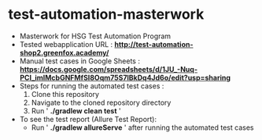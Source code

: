 # test-automation-masterwork
- Masterwork for HSG Test Automation Program
- Tested webapplication URL : **http://test-automation-shop2.greenfox.academy/**
- Manual test cases in Google Sheets : **https://docs.google.com/spreadsheets/d/1JU_-Nuq-PCI_imIMcbGNFMfSI8Oqm75S7lBkDq4Jd6o/edit?usp=sharing**
- Steps for running the automated test cases : 
  1. Clone this repository
  2. Navigate to the cloned repository directory
  3. Run  ' **./gradlew clean test** '
- To see the test report (Allure Test Report):
  - Run ' **./gradlew allureServe** ' after running the automated test cases
